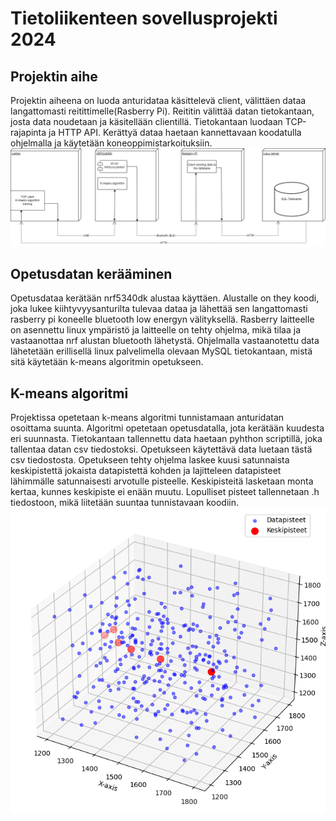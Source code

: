 # Tietoliikenteen sovellusprojekti 2024
## Projektin aihe
Projektin aiheena on luoda anturidataa käsittelevä client, välittäen dataa langattomasti reitittimelle(Rasberry Pi). Reititin välittää datan tietokantaan, josta data noudetaan ja käsitellään clientillä.
Tietokantaan luodaan TCP-rajapinta ja HTTP API. Kerättyä dataa haetaan kannettavaan koodatulla ohjelmalla ja käytetään koneoppimistarkoituksiin.
![Arkkitehtuurikuva.drawio.png](Arkkitehtuurikuva.drawio.png)

## Opetusdatan kerääminen
Opetusdataa kerätään nrf5340dk alustaa käyttäen. Alustalle on they koodi, joka lukee kiihtyvyysanturilta tulevaa dataa ja lähettää sen langattomasti rasberry pi koneelle bluetooth low energyn välityksellä.
Rasberry laitteelle on asennettu linux ympäristö ja laitteelle on tehty ohjelma, mikä tilaa ja vastaanottaa nrf alustan bluetooth lähetystä.
Ohjelmalla vastaanotettu data lähetetään erillisellä linux palvelimella olevaan MySQL tietokantaan, mistä sitä käytetään k-means algoritmin opetukseen.

## K-means algoritmi
Projektissa opetetaan k-means algoritmi tunnistamaan anturidatan osoittama suunta. Algoritmi opetetaan opetusdatalla, jota kerätään kuudesta eri suunnasta.
Tietokantaan tallennettu data haetaan pyhthon scriptillä, joka tallentaa datan csv tiedostoksi. Opetukseen käytettävä data luetaan tästä csv tiedostosta.
Opetukseen tehty ohjelma laskee kuusi satunnaista keskipistettä jokaista datapistettä kohden ja lajitteleen datapisteet lähimmälle satunnaisesti arvotulle pisteelle.
Keskipisteitä lasketaan monta kertaa, kunnes keskipiste ei enään muutu. Lopulliset pisteet tallennetaan .h tiedostoon, mikä liitetään suuntaa tunnistavaan koodiin.
![kmeansclustering.PNG](kmeansclustering.PNG)
